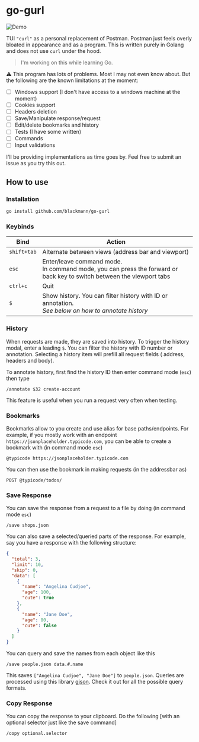 # go-gurl

![Demo](assets/demo.gif)

TUI `"curl"` as a personal replacement of Postman. Postman just feels overly bloated in appearance and as a program.
This is written purely in Golang and does not use `curl` under the hood.

> I'm working on this while learning Go.

⚠️ This program has lots of problems. Most I may not even know about. But the following are the known limitations at the
moment:

- [ ] Windows support (I don't have access to a windows machine at the moment)
- [ ] Cookies support
- [ ] Headers deletion
- [ ] Save/Manipulate response/request
- [ ] Edit/delete bookmarks and history
- [ ] Tests (I have some written)
- [ ] Commands
- [ ] Input validations

I'll be providing implementations as time goes by. Feel free to submit an issue as you try this out.

## How to use

### Installation

```bash
go install github.com/blackmann/go-gurl
```

### Keybinds

| Bind        | Action                                                                                                                    |
|-------------|---------------------------------------------------------------------------------------------------------------------------|
| `shift+tab` | Alternate between views (address bar and viewport)                                                                        |
| `esc`       | Enter/leave command mode. <br/>In command mode, you can press the forward or back key to switch between the viewport tabs |
| `ctrl+c`    | Quit                                                                                                                      |
| `$`         | Show history. You can filter history with ID or annotation. <br/>_See below on how to annotate history_                   |

### History

When requests are made, they are saved into history. To trigger the history modal, enter a leading `$`.
You can filter the history with ID number or annotation. Selecting a history item will prefill all request fields (
address, headers and body).

To annotate history, first find the history ID then enter command mode (`esc`) then type

```
/annotate $32 create-account
```

This feature is useful when you run a request very often when testing.

### Bookmarks

Bookmarks allow to you create and use alias for base paths/endpoints.
For example, if you mostly work with an endpoint `https://jsonplaceholder.typicode.com`, you can be able to create a
bookmark with (in command mode `esc`)

```
@typicode https://jsonplaceholder.typicode.com
```

You can then use the bookmark in making requests (in the addressbar as)

```
POST @typicode/todos/
```

### Save Response

You can save the response from a request to a file by doing (in command mode `esc`)

```
/save shops.json
```

You can also save a selected/queried parts of the response. For example, say you have a response with the following
structure:

```json
{
  "total": 3,
  "limit": 10,
  "skip": 0,
  "data": [
    {
      "name": "Angelina Cudjoe",
      "age": 100,
      "cute": true
    },
    {
      "name": "Jane Doe",
      "age": 80,
      "cute": false
    }
  ]
}
```

You can query and save the names from each object like this

```
/save people.json data.#.name
```

This saves `["Angelina Cudjoe", "Jane Doe"]` to `people.json`. 
Queries are processed using this library [gjson](https://github.com/tidwall/gjson). 
Check it out for all the possible query formats.

### Copy Response 

You can copy the response to your clipboard. Do the following [with an optional selector just like the save command]

```
/copy optional.selector
```
